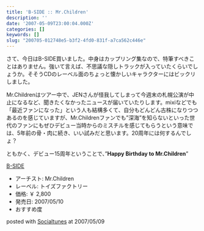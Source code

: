 ```yaml
---
title: 'B-SIDE :: Mr.Children'
description: ''
date: '2007-05-09T23:00:04.000Z'
categories: []
keywords: []
slug: "200705-012748e5-b3f2-4fd0-831f-a7ca562c446e"
---
```

さて、今日はB-SIDE買いました。中身はカップリング集なので、特筆すべきことはありません。強いて言えば、不思議な隠しトラックが入っていたくらいでしょうか。そそうCDのレーベル面のちょっと懐かしいキャラクターにはビックリしました。

Mr.Childrenはツアー中で、JENさんが怪我してしまって今週末の札幌公演が中止になるなど、聞きたくなかったニュースが届いていたりします。mixiなどでも「最近ファンになった」という人も結構多くて、自分もどんどん古株になりつつあるのを感じていますが、Mr.Childrenファンでも”深海”を知らないといった世代のファンにもぜひデビュー当時からのミスチルを感じてもらうという意味では、5年前の骨・肉に続き、いい試みだと思います。20周年には何するんでしょ？

ともかく、デビュー15周年ということで、”**Happy Birthday to Mr.Children**”

[B-SIDE](http://www.amazon.co.jp/exec/obidos/ASIN/B000O76P6C/mrchildrenonl-22/ref=nosim "B-SIDE")

*   アーチスト: Mr.Children
*   レーベル: トイズファクトリー
*   価格: ￥ 2,800
*   発売日: 2007/05/10
*   おすすめ度

posted with [Socialtunes](http://socialtunes.net) at 2007/05/09